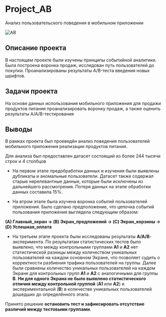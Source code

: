 # Project_AB
Анализ пользовательского поведения в мобильном приложении

![AB](https://user-images.githubusercontent.com/121228383/212535142-cf1d9230-f5ab-4db0-9786-64512c43011f.png)

## Описание проекта

В настоящем проекте были изучены принципы событийной аналитики. Была построена воронка продаж, исследован путь пользователей до покупки. Проанализированы
результаты A/B-теста введения новых шрифтов.

## Задачи проекта

На основе данных использования мобильного приложения для продажи продуктов питания проанализировать воронку продаж, а также оценить результаты A/A/B-тестирования

## Выводы

В рамках проекта был проеведён анализ поведения пользователей мобильного приложения реализации продуктов питания.

Для анализа был предоставлен датасет состоящий из более 244 тысячи строк и 4 столбцов 

* На первом этапе предобработки данных и изучения были выявлены дубликаты и аномальные пользователи. Датасет также содержал старые нерелевантные данные, которые были исключены из дальнейшего рассмотрения. Потеря данных на этапе обработки данных составила 15%.


* На втром этапе была изучена воронка событий пользователей приложения. Было сделано предположение, что цепочка событий пользования приложения выглядела следующим образом:

__(A) Главный_экран -> (B) Экран_предложений -> (C) Экран_корзины -> (D) Успешная_оплата__


* На третьем этапе проекта были исследованы результаты __A/A/B__- эксперимента.
По результатам статистических тестов было выявлено, что между контрольными группами __А1__ и __А2__ нет статистической разницы между количеством уникальных пользователей на каждом основном Экране, что позволяет судить о корректности разбиения трафика пользователей на группы.
Далее были сравнены количество уникальных пользователей на каждом Экране для контрольных групп __А1__ и __А2__ с аналогичными для группы __В__.
__Ни для одного Экрана не было выявлено статистического отличия между контрольной группой__ (__А1__ или __А2__) и экспериментальной (__В__) в количестве уникальных пользователей дошедших до определённого этапа.

Принято решение __остановить тест и зафиксировать отсутствие различий между тестовыми группами__. 
